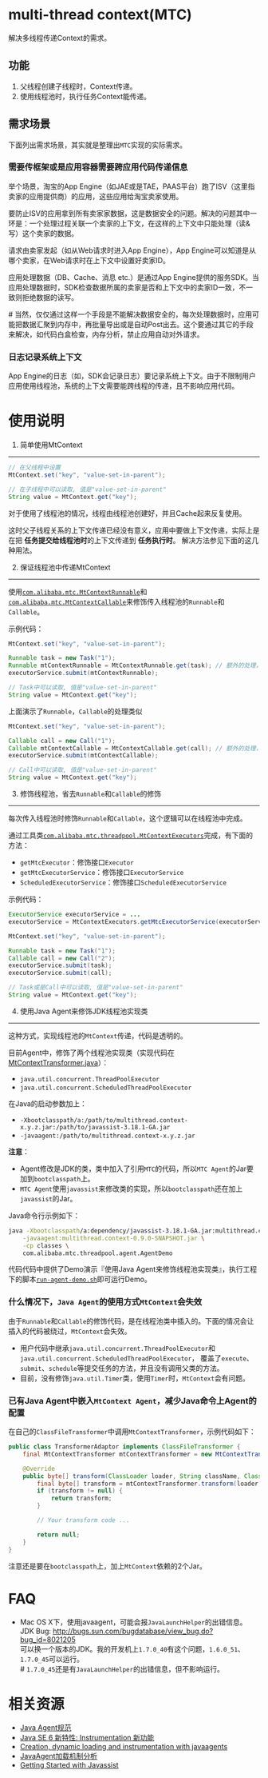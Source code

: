 multi-thread context(MTC)
=====================================

解决多线程传递Context的需求。

功能
----------------------------

1. 父线程创建子线程时，Context传递。
1. 使用线程池时，执行任务Context能传递。

需求场景
----------------------------

下面列出需求场景，其实就是整理出`MTC`实现的实际需求。

### 需要传框架或是应用容器需要跨应用代码传递信息

举个场景，淘宝的App Engine（如JAE或是TAE，PAAS平台）跑了ISV（这里指卖家的应用提供商）的应用，这些应用给淘宝卖家使用。

要防止ISV的应用拿到所有卖家家数据，这是数据安全的问题。解决的问题其中一环是：一个处理过程关联一个卖家的上下文，在这样的上下文中只能处理（读&写）这个卖家的数据。

请求由卖家发起（如从Web请求时进入App Engine），App Engine可以知道是从哪个卖家，在Web请求时在上下文中设置好卖家ID。

应用处理数据（DB、Cache、消息 etc.）是通过App Engine提供的服务SDK。当应用处理数据时，SDK检查数据所属的卖家是否和上下文中的卖家ID一致，不一致则拒绝数据的读写。

\# 当然，仅仅通过这样一个手段是不能解决数据安全的，每次处理数据时，应用可能把数据汇聚到内存中，再批量导出或是自动Post出去。这个要通过其它的手段来解决，如代码白盒检查，内存分析，禁止应用自动对外请求。

### 日志记录系统上下文

App Engine的日志（如，SDK会记录日志）要记录系统上下文。由于不限制用户应用使用线程池，系统的上下文需要能跨线程的传递，且不影响应用代码。

使用说明
=====================================

1. 简单使用MtContext
----------------------------

```java
// 在父线程中设置
MtContext.set("key", "value-set-in-parent");

// 在子线程中可以读取, 值是"value-set-in-parent"
String value = MtContext.get("key"); 
```

对于使用了线程池的情况，线程由线程池创建好，并且Cache起来反复使用。

这时父子线程关系的上下文传递已经没有意义，应用中要做上下文传递，实际上是在把 **任务提交给线程池时**的上下文传递到 **任务执行时**。
解决方法参见下面的这几种用法。

2. 保证线程池中传递MtContext
----------------------------

使用[`com.alibaba.mtc.MtContextRunnable`](https://github.com/oldratlee/multi-thread-context/blob/master/src/main/java/com/alibaba/mtc/MtContextRunnable.java)和[`com.alibaba.mtc.MtContextCallable`](https://github.com/oldratlee/multi-thread-context/blob/master/src/main/java/com/alibaba/mtc/MtContextCallable.java)来修饰传入线程池的`Runnable`和`Callable`。

示例代码：

```java
MtContext.set("key", "value-set-in-parent");

Runnable task = new Task("1");
Runnable mtContextRunnable = MtContextRunnable.get(task); // 额外的处理，生成修饰了的对象mtContextRunnable
executorService.submit(mtContextRunnable);

// Task中可以读取, 值是"value-set-in-parent"
String value = MtContext.get("key");
```

上面演示了`Runnable`，`Callable`的处理类似

```java
MtContext.set("key", "value-set-in-parent");

Callable call = new Call("1");
Callable mtContextCallable = MtContextCallable.get(call); // 额外的处理，生成修饰了的对象mtContextCallable
executorService.submit(mtContextCallable);

// Call中可以读取, 值是"value-set-in-parent"
String value = MtContext.get("key");
```

3. 修饰线程池，省去`Runnable`和`Callable`的修饰
----------------------------

每次传入线程池时修饰`Runnable`和`Callable`，这个逻辑可以在线程池中完成。

通过工具类[`com.alibaba.mtc.threadpool.MtContextExecutors`](https://github.com/oldratlee/multi-thread-context/blob/master/src/main/java/com/alibaba/mtc/threadpool/MtContextExecutors.java)完成，有下面的方法：

* `getMtcExecutor`：修饰接口`Executor`
* `getMtcExecutorService`：修饰接口`ExecutorService`
* `ScheduledExecutorService`：修饰接口`ScheduledExecutorService`

示例代码：

```java
ExecutorService executorService = ...
executorService = MtContextExecutors.getMtcExecutorService(executorService); // 额外的处理，生成修饰了的对象executorService

MtContext.set("key", "value-set-in-parent");

Runnable task = new Task("1");
Callable call = new Call("2");
executorService.submit(task);
executorService.submit(call);

// Task或是Call中可以读取, 值是"value-set-in-parent"
String value = MtContext.get("key");
```

4. 使用Java Agent来修饰JDK线程池实现类
----------------------------

这种方式，实现线程池的`MtContext`传递，代码是透明的。  

目前Agent中，修饰了两个线程池实现类（实现代码在[MtContextTransformer.java](https://github.com/oldratlee/multi-thread-context/blob/master/src/main/java/com/alibaba/mtc/threadpool/agent/MtContextTransformer.java)）：

- `java.util.concurrent.ThreadPoolExecutor`
- `java.util.concurrent.ScheduledThreadPoolExecutor`

在Java的启动参数加上：

- `-Xbootclasspath/a:/path/to/multithread.context-x.y.z.jar:/path/to/javassist-3.18.1-GA.jar`
- `-javaagent:/path/to/multithread.context-x.y.z.jar`

**注意**： 

* Agent修改是JDK的类，类中加入了引用`MTC`的代码，所以`MTC Agent`的Jar要加到`bootclasspath`上。
* `MTC Agent`使用`javassist`来修改类的实现，所以`bootclasspath`还在加上`javassist`的Jar。

Java命令行示例如下：

```bash
java -Xbootclasspath/a:dependency/javassist-3.18.1-GA.jar:multithread.context-0.9.0-SNAPSHOT.jar \
    -javaagent:multithread.context-0.9.0-SNAPSHOT.jar \
    -cp classes \
    com.alibaba.mtc.threadpool.agent.AgentDemo
```

代码代码中提供了Demo演示『使用Java Agent来修饰线程池实现类』，执行工程下的脚本[`run-agent-demo.sh`](https://github.com/oldratlee/multi-thread-context/blob/master/run-agent-demo.sh)即可运行Demo。

### 什么情况下，`Java Agent`的使用方式`MtContext`会失效

由于`Runnable`和`Callable`的修饰代码，是在线程池类中插入的。下面的情况会让插入的代码被绕过，`MtContext`会失效。

- 用户代码中继承`java.util.concurrent.ThreadPoolExecutor`和`java.util.concurrent.ScheduledThreadPoolExecutor`，
覆盖了`execute`、`submit`、`schedule`等提交任务的方法，并且没有调用父类的方法。   
- 目前，没有修饰`java.util.Timer`类，使用`Timer`时，`MtContext`会有问题。

### 已有Java Agent中嵌入`MtContext Agent`，减少Java命令上Agent的配置

在自己的`ClassFileTransformer`中调用`MtContextTransformer`，示例代码如下：

```java
public class TransformerAdaptor implements ClassFileTransformer {
    final MtContextTransformer mtContextTransformer = new MtContextTransformer();

    @Override
    public byte[] transform(ClassLoader loader, String className, Class<?> classBeingRedefined, ProtectionDomain protectionDomain, byte[] classfileBuffer) throws IllegalClassFormatException {
        final byte[] transform = mtContextTransformer.transform(loader, className, classBeingRedefined, protectionDomain, classfileBuffer);
        if (transform != null) {
            return transform;
        }

        // Your transform code ...

        return null;
    }
}
```

注意还是要在`bootclasspath`上，加上`MtContext`依赖的2个Jar。

FAQ
=====================================

* Mac OS X下，使用javaagent，可能会报`JavaLaunchHelper`的出错信息。  
JDK Bug: http://bugs.sun.com/bugdatabase/view_bug.do?bug_id=8021205  
可以换一个版本的JDK。我的开发机上`1.7.0_40`有这个问题，`1.6.0_51`、`1.7.0_45`可以运行。   
\# `1.7.0_45`还是有`JavaLaunchHelper`的出错信息，但不影响运行。

相关资源
=====================================

* [Java Agent规范](http://docs.oracle.com/javase/6/docs/api/java/lang/instrument/package-summary.html)
* [Java SE 6 新特性: Instrumentation 新功能](http://www.ibm.com/developerworks/cn/java/j-lo-jse61/)
* [Creation, dynamic loading and instrumentation with javaagents](http://dhruba.name/2010/02/07/creation-dynamic-loading-and-instrumentation-with-javaagents/)
* [JavaAgent加载机制分析](http://alipaymiddleware.com/jvm/javaagent%E5%8A%A0%E8%BD%BD%E6%9C%BA%E5%88%B6%E5%88%86%E6%9E%90/)
* [Getting Started with Javassist](http://www.csg.ci.i.u-tokyo.ac.jp/~chiba/javassist/tutorial/tutorial.html)
